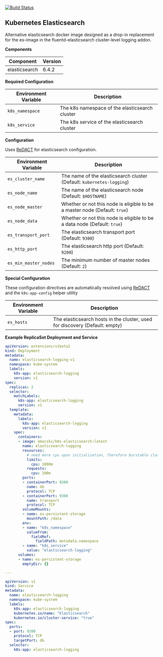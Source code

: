 [![Build Status](https://travis-ci.org/emacski/k8s-elasticsearch.svg?branch=master)](https://travis-ci.org/emacski/k8s-elasticsearch)

Kubernetes Elasticsearch
-----------------------

Alternative elasticsearch docker image designed as a drop-in replacement for the es-image in the fluentd-elasticsearch cluster-level logging addon.

**Components**

| Component | Version |
| --------- | ------- |
| elasticsearch | 6.4.2 |

**Required Configuration**

| Environment Variable | Description |
| -------------------- | ----------- |
| `k8s_namespace` | The k8s namespace of the elasticsearch cluster |
| `k8s_service` | The k8s service of the elasticsearch cluster |

**Configuration**

Uses [ReDACT](https://github.com/emacski/redact) for elasticsearch configuration.

| Environment Variable | Description |
| -------------------- | ----------- |
| `es_cluster_name` | The name of the elasticsearch cluster (Default: `kubernetes-logging`) |
| `es_node_name` | The name of the elasticsearch node (Default: `$HOSTNAME`) |
| `es_node_master` | Whether or not this node is eligible to be a master node (Default: `true`) |
| `es_node_data` | Whether or not this node is eligible to be a data node (Default: `true`) |
| `es_transport_port` | The elasticsearch transport port (Default: `9300`) |
| `es_http_port` | The elasticsearch http port (Default: `9200`) |
| `es_min_master_nodes` | The minimum number of master nodes (Default: `2`) |

**Special Configuration**

These configuration directives are automatically resolved using [ReDACT](https://github.com/emacski/redact) and the `k8s-app-config` helper utility

| Environment Variable | Description |
| -------------------- | ----------- |
| `es_hosts` | The elasticsearch hosts in the cluster, used for discovery (Default: empty) |

**Example ReplicaSet Deployment and Service**
```yaml
apiVersion: extensions/v1beta1
kind: Deployment
metadata:
  name: elasticsearch-logging-v1
  namespace: kube-system
  labels:
    k8s-app: elasticsearch-logging
    version: v1
spec:
  replicas: 2
  selector:
    matchLabels:
      k8s-app: elasticsearch-logging
      version: v1
  template:
    metadata:
      labels:
        k8s-app: elasticsearch-logging
        version: v1
    spec:
      containers:
      - image: emacski/k8s-elasticsearch:latest
        name: elasticsearch-logging
        resources:
          # need more cpu upon initialization, therefore burstable class
          limits:
            cpu: 1000m
          requests:
            cpu: 100m
        ports:
        - containerPort: 9200
          name: db
          protocol: TCP
        - containerPort: 9300
          name: transport
          protocol: TCP
        volumeMounts:
        - name: es-persistent-storage
          mountPath: /data
        env:
        - name: "k8s_namespace"
          valueFrom:
            fieldRef:
              fieldPath: metadata.namespace
        - name: "k8s_service"
          value: "elasticsearch-logging"
      volumes:
      - name: es-persistent-storage
        emptyDir: {}

---

apiVersion: v1
kind: Service
metadata:
  name: elasticsearch-logging
  namespace: kube-system
  labels:
    k8s-app: elasticsearch-logging
    kubernetes.io/name: "Elasticsearch"
    kubernetes.io/cluster-service: "true"
spec:
  ports:
  - port: 9200
    protocol: TCP
    targetPort: db
  selector:
    k8s-app: elasticsearch-logging

```
